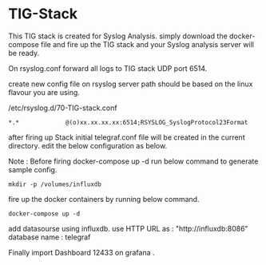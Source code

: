 # TIG-Stack
This TIG stack is created for Syslog Analysis.
simply download the docker-compose file and fire up the TIG stack and your Syslog analysis server will be ready.

On rsyslog.conf forward all logs to TIG stack UDP port 6514.

create new config file on rsyslog server path should be based on the linux flavour you are using.

/etc/rsyslog.d/70-TIG-stack.conf
```buildoutcfg
*.*             @(o)xx.xx.xx.xx:6514;RSYSLOG_SyslogProtocol23Format
```


after firing up Stack initial telegraf.conf file will be created in the current directory. edit the below configuration as below.

Note : Before firing docker-compose up -d run below command to generate sample config.
```buildoutcfg
mkdir -p /volumes/influxdb
```
fire up the docker containers by running below command.
```
docker-compose up -d
```
add datasourse using influxdb. 
use HTTP URL as : "http://influxdb:8086"
database name   : telegraf


Finally import Dashboard 12433 on grafana .
